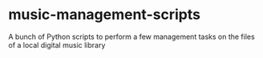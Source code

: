 # music-management-scripts
A bunch of Python scripts to perform a few management tasks on the files of a local digital music library
